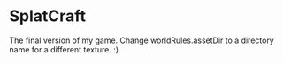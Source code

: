 # SplatCraft
The final version of my game.
Change worldRules.assetDir to a directory name for a different texture. :)
